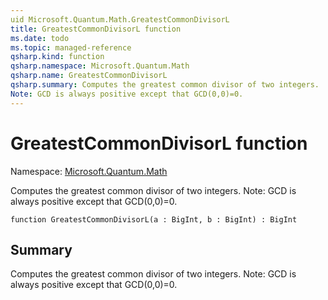 ```yaml
---
uid Microsoft.Quantum.Math.GreatestCommonDivisorL
title: GreatestCommonDivisorL function
ms.date: todo
ms.topic: managed-reference
qsharp.kind: function
qsharp.namespace: Microsoft.Quantum.Math
qsharp.name: GreatestCommonDivisorL
qsharp.summary: Computes the greatest common divisor of two integers.
Note: GCD is always positive except that GCD(0,0)=0.
---
```


# GreatestCommonDivisorL function

Namespace: [Microsoft.Quantum.Math](xref:Microsoft.Quantum.Math)

Computes the greatest common divisor of two integers.
Note: GCD is always positive except that GCD(0,0)=0.
```qsharp
function GreatestCommonDivisorL(a : BigInt, b : BigInt) : BigInt
```

## Summary
Computes the greatest common divisor of two integers.
Note: GCD is always positive except that GCD(0,0)=0.
